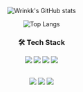 <div align="center">
  
![Wrinkk's GitHub stats](https://github-readme-stats.vercel.app/api?username=Wrinkk&show_icons=true&theme=transparent)

![Top Langs](https://github-readme-stats.vercel.app/api/top-langs/?username=Wrinkk&layout=compact&langs_count=6&card_width=445)

<h3 align="center">🛠 Tech Stack </h3>
<p>
<img src="https://img.shields.io/badge/java-FF3670?style=for-the-badge&logo=java&logoColor=white"> 
  <img src="https://img.shields.io/badge/spring-00e600?style=for-the-badge&logo=spring&logoColor=white"> 
  <img src="https://img.shields.io/badge/mariaDB-003545?style=for-the-badge&logo=mariaDB&logoColor=white"> 
  <img src="https://img.shields.io/badge/github-181717?style=for-the-badge&logo=github&logoColor=white"> 
</p>
<br>
  <img src="https://img.shields.io/badge/HTML5-E34F26?style=for-the-badge&logo=html5&logoColor=white">
  <img src="https://img.shields.io/badge/JavaScript-F7DF1E?style=for-the-badge&logo=JavaScript&logoColor=white">
  <img src="https://img.shields.io/badge/Vue.js-35495E?style=for-the-badge&logo=vuedotjs&logoColor=4FC08D">

</div>
